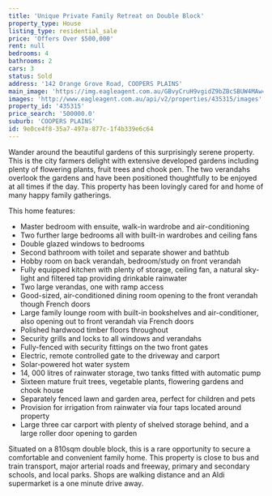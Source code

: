 ```yaml
---
title: 'Unique Private Family Retreat on Double Block'
property_type: House
listing_type: residential_sale
price: 'Offers Over $500,000'
rent: null
bedrooms: 4
bathrooms: 2
cars: 3
status: Sold
address: '142 Orange Grove Road, COOPERS PLAINS'
main_image: 'https://img.eagleagent.com.au/GBvyCruH9vgidZ9bZBcSBUW4MAw=/1280x854/smart/https://s3-us-west-2.amazonaws.com/eagleagent-orig/images/6823124/118035227-image-M.jpg'
images: 'http://www.eagleagent.com.au/api/v2/properties/435315/images'
property_id: '435315'
price_search: '500000.0'
suburb: 'COOPERS PLAINS'
id: 9e0ce4f8-35a7-497a-877c-1f4b339e6c64
---
```

Wander around the beautiful gardens of this surprisingly serene property. This is the city farmers delight with extensive developed gardens including plenty of flowering plants, fruit trees and chook pen. The two verandahs overlook the gardens and have been positioned thoughtfully to be enjoyed at all times if the day. This property has been lovingly cared for and home of many happy family gatherings.

This home features:

*  Master bedroom with ensuite, walk-in wardrobe and air-conditioning
*  Two further large bedrooms all with built-in wardrobes and ceiling fans
*  Double glazed windows to bedrooms
*  Second bathroom with toilet and separate shower and bathtub
*  Hobby room on back verandah, bedroom/study on front verandah
*  Fully equipped kitchen with plenty of storage, ceiling fan, a natural sky-light and filtered tap providing drinkable rainwater
*  Two large verandas, one with ramp access
*  Good-sized, air-conditioned dining room opening to the front verandah though French doors
*  Large family lounge room with built-in bookshelves and air-conditioner, also opening out to front verandah via French doors
*  Polished hardwood timber floors throughout
*  Security grills and locks to all windows and verandahs
*  Fully-fenced with security fittings on the two front gates
*  Electric, remote controlled gate to the driveway and carport
*  Solar-powered hot water system
*  14, 000 litres of rainwater storage, two tanks fitted with automatic pump
*  Sixteen mature fruit trees, vegetable plants, flowering gardens and chook house
*  Separately fenced lawn and garden area, perfect for children and pets
*  Provision for irrigation from rainwater via four taps located around property
*  Large three car carport with plenty of shelved storage behind, and a large roller door opening to garden

Situated on a 810sqm double block, this is a rare opportunity to secure a comfortable and convenient family home. This property is close to bus and train transport, major arterial roads and freeway, primary and secondary schools, and local parks. Shops are walking distance and an Aldi supermarket is a one minute drive away.